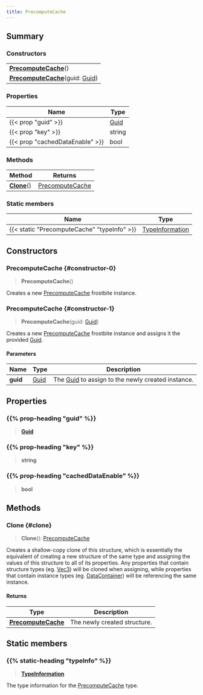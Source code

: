 ```yaml
---
title: PrecomputeCache
---
```


## Summary

### Constructors

|  |
| --- |
| **[PrecomputeCache](#constructor-0)**() |
| **[PrecomputeCache](#constructor-1)**(guid: [Guid](/vext/ref/shared/type/guid)) |

### Properties

| Name | Type |
| ---- | ---- |
| {{< prop "guid" >}} | [Guid](/vext/ref/shared/type/guid) |
| {{< prop "key" >}} | string |
| {{< prop "cachedDataEnable" >}} | bool |

### Methods

| Method | Returns |
| ------ | ------- |
| **[Clone](#clone)**() | [PrecomputeCache](/vext/ref/fb/precomputecache) |

### Static members

| Name | Type |
| ---- | ---- |
| {{< static "PrecomputeCache" "typeInfo" >}} | [TypeInformation](/vext/ref/shared/type/typeinformation) |

## Constructors

### PrecomputeCache {#constructor-0}

> **PrecomputeCache**()

Creates a new [PrecomputeCache](/vext/ref/fb/precomputecache) frostbite instance.

### PrecomputeCache {#constructor-1}

> **PrecomputeCache**(guid: [Guid](/vext/ref/shared/type/guid))

Creates a new [PrecomputeCache](/vext/ref/fb/precomputecache) frostbite instance and assigns it the provided [Guid](/vext/ref/shared/type/guid).

#### Parameters

| Name | Type | Description |
| ---- | ---- | ----------- |
| **guid** | [Guid](/vext/ref/shared/type/guid) | The [Guid](/vext/ref/shared/type/guid) to assign to the newly created instance. |

## Properties

### {{% prop-heading "guid" %}}

> **[Guid](/vext/ref/shared/type/guid)**

### {{% prop-heading "key" %}}

> **string**

### {{% prop-heading "cachedDataEnable" %}}

> **bool**

## Methods

### Clone {#clone}

> **Clone**(): [PrecomputeCache](/vext/ref/fb/precomputecache)

Creates a shallow-copy clone of this structure, which is essentially the equivalent of creating a new structure of the same type and assigning the values of this structure to all of its properties. Any properties that contain structure types (eg. [Vec3](/vext/ref/shared/type/vec3)) will be cloned when assigning, while properties that contain instance types (eg. [DataContainer](/vext/ref/shared/type/datacontainer)) will be referencing the same instance.

#### Returns

| Type | Description |
| ---- | ----------- |
| **[PrecomputeCache](/vext/ref/fb/precomputecache)** | The newly created structure. |

## Static members

### {{% static-heading "typeInfo" %}}

> **[TypeInformation](/vext/ref/shared/type/typeinformation)**

The type information for the [PrecomputeCache](/vext/ref/fb/precomputecache) type.

